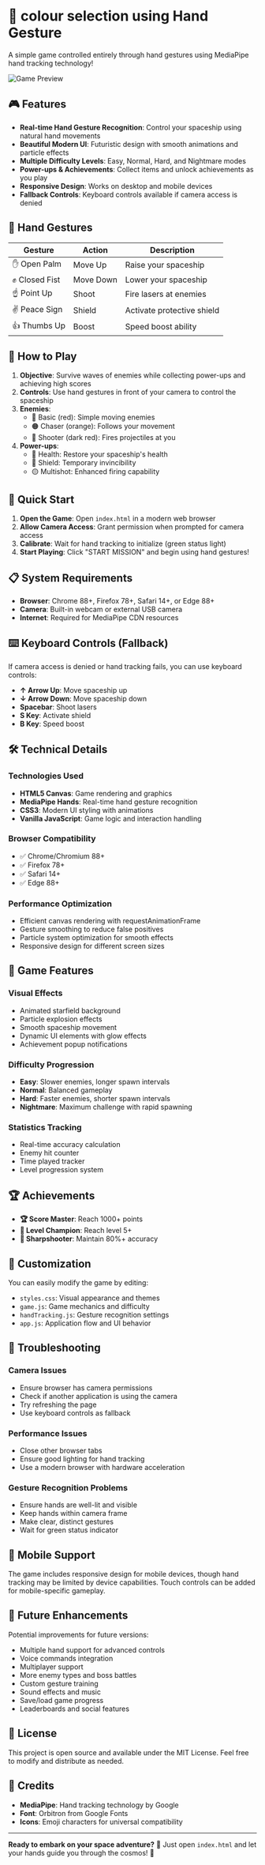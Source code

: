# 🚀 colour selection using Hand Gesture

A simple game controlled entirely through hand gestures using MediaPipe hand tracking technology!

![Game Preview](hand_landmarks.png)

## 🎮 Features

- **Real-time Hand Gesture Recognition**: Control your spaceship using natural hand movements
- **Beautiful Modern UI**: Futuristic design with smooth animations and particle effects
- **Multiple Difficulty Levels**: Easy, Normal, Hard, and Nightmare modes
- **Power-ups & Achievements**: Collect items and unlock achievements as you play
- **Responsive Design**: Works on desktop and mobile devices
- **Fallback Controls**: Keyboard controls available if camera access is denied

## 🤲 Hand Gestures

| Gesture | Action | Description |
|---------|--------|-------------|
| ✋ Open Palm | Move Up | Raise your spaceship |
| ✊ Closed Fist | Move Down | Lower your spaceship |
| ☝️ Point Up | Shoot | Fire lasers at enemies |
| ✌️ Peace Sign | Shield | Activate protective shield |
| 👍 Thumbs Up | Boost | Speed boost ability |

## 🎯 How to Play

1. **Objective**: Survive waves of enemies while collecting power-ups and achieving high scores
2. **Controls**: Use hand gestures in front of your camera to control the spaceship
3. **Enemies**: 
   - 🔴 Basic (red): Simple moving enemies
   - 🟠 Chaser (orange): Follows your movement
   - 🔴 Shooter (dark red): Fires projectiles at you
4. **Power-ups**:
   - 💚 Health: Restore your spaceship's health
   - 🔵 Shield: Temporary invincibility
   - 🟡 Multishot: Enhanced firing capability

## 🚀 Quick Start

1. **Open the Game**: Open `index.html` in a modern web browser
2. **Allow Camera Access**: Grant permission when prompted for camera access
3. **Calibrate**: Wait for hand tracking to initialize (green status light)
4. **Start Playing**: Click "START MISSION" and begin using hand gestures!

## 📋 System Requirements

- **Browser**: Chrome 88+, Firefox 78+, Safari 14+, or Edge 88+
- **Camera**: Built-in webcam or external USB camera
- **Internet**: Required for MediaPipe CDN resources

## ⌨️ Keyboard Controls (Fallback)

If camera access is denied or hand tracking fails, you can use keyboard controls:

- **↑ Arrow Up**: Move spaceship up
- **↓ Arrow Down**: Move spaceship down
- **Spacebar**: Shoot lasers
- **S Key**: Activate shield
- **B Key**: Speed boost

## 🛠️ Technical Details

### Technologies Used
- **HTML5 Canvas**: Game rendering and graphics
- **MediaPipe Hands**: Real-time hand gesture recognition
- **CSS3**: Modern UI styling with animations
- **Vanilla JavaScript**: Game logic and interaction handling

### Browser Compatibility
- ✅ Chrome/Chromium 88+
- ✅ Firefox 78+
- ✅ Safari 14+
- ✅ Edge 88+

### Performance Optimization
- Efficient canvas rendering with requestAnimationFrame
- Gesture smoothing to reduce false positives
- Particle system optimization for smooth effects
- Responsive design for different screen sizes

## 🎨 Game Features

### Visual Effects
- Animated starfield background
- Particle explosion effects
- Smooth spaceship movement
- Dynamic UI elements with glow effects
- Achievement popup notifications

### Difficulty Progression
- **Easy**: Slower enemies, longer spawn intervals
- **Normal**: Balanced gameplay
- **Hard**: Faster enemies, shorter spawn intervals
- **Nightmare**: Maximum challenge with rapid spawning

### Statistics Tracking
- Real-time accuracy calculation
- Enemy hit counter
- Time played tracker
- Level progression system

## 🏆 Achievements

- **🏆 Score Master**: Reach 1000+ points
- **🎯 Level Champion**: Reach level 5+
- **🎪 Sharpshooter**: Maintain 80%+ accuracy

## 🔧 Customization

You can easily modify the game by editing:
- `styles.css`: Visual appearance and themes
- `game.js`: Game mechanics and difficulty
- `handTracking.js`: Gesture recognition settings
- `app.js`: Application flow and UI behavior

## 🐛 Troubleshooting

### Camera Issues
- Ensure browser has camera permissions
- Check if another application is using the camera
- Try refreshing the page
- Use keyboard controls as fallback

### Performance Issues
- Close other browser tabs
- Ensure good lighting for hand tracking
- Use a modern browser with hardware acceleration

### Gesture Recognition Problems
- Ensure hands are well-lit and visible
- Keep hands within camera frame
- Make clear, distinct gestures
- Wait for green status indicator

## 📱 Mobile Support

The game includes responsive design for mobile devices, though hand tracking may be limited by device capabilities. Touch controls can be added for mobile-specific gameplay.

## 🔮 Future Enhancements

Potential improvements for future versions:
- Multiple hand support for advanced controls
- Voice commands integration
- Multiplayer support
- More enemy types and boss battles
- Custom gesture training
- Sound effects and music
- Save/load game progress
- Leaderboards and social features

## 📄 License

This project is open source and available under the MIT License. Feel free to modify and distribute as needed.

## 🙏 Credits

- **MediaPipe**: Hand tracking technology by Google
- **Font**: Orbitron from Google Fonts
- **Icons**: Emoji characters for universal compatibility

---

**Ready to embark on your space adventure?** 🌌 Just open `index.html` and let your hands guide you through the cosmos! 🚀
